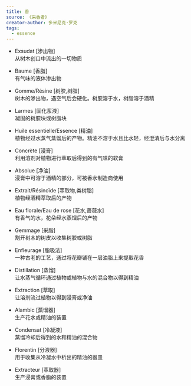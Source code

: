 ```yaml
---
title: 香
source: 《采香者》
creator-author: 多米尼克·罗克
tags:
  - essence
---
```



- Exsudat [渗出物]  
  从树木创口中流出的一切物质

- Baume [香脂]  
  有气味的液体渗出物

- Gomme/Résine [树胶,树脂]  
  树木的渗出物，遇空气后会硬化。树胶溶于水，树脂溶于酒精

- Larmes [固化浆液]  
  凝固的树胶块或树脂块

- Huile essentielle/Essence [精油]  
  植物经过水蒸气蒸馏后的产物。精油不溶于水且比水轻，经澄清后与水分离

- Concrète [浸膏]  
  利用溶剂对植物进行萃取后得到的有气味的软膏

- Absolue [净油]  
  浸膏中可溶于酒精的部分，可被香水制造商使用

- Extrait/Résinoïde [萃取物,类树脂]  
  植物经酒精萃取后的产物

- Eau florale/Eau de rose [花水,蔷薇水]  
  有香气的水，花朵经水蒸馏后的产物


- Gemmage [采脂]  
  割开树木的树皮以收集树胶或树脂

- Enfleurage [脂吸法]  
  一种古老的工艺，通过将花瓣铺在一层油脂上来提取花香

- Distillation [蒸馏]  
  让水蒸气循环通过植物或植物与水的混合物以得到精油

- Extraction [萃取]  
  让溶剂流过植物以得到浸膏或净油

- Alambic [蒸馏器]  
  生产花水或精油的装置

- Condensat [冷凝液]  
  蒸馏冷却后得到的水和精油的混合物

- Florentin [分液器]  
  用于收集从冷凝水中析出的精油的器皿

- Extracteur [萃取器]  
  生产浸膏或香脂的装置